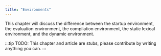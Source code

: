 ```yaml
---
title: "Environments"
---
```


This chapter will discuss the difference between the startup environment, the evaluation environment, the compilation environment, the static lexical environment, and the dynamic environment.

:::tip
TODO: This chapter and article are stubs, please contribute by writing anything you can.
:::
